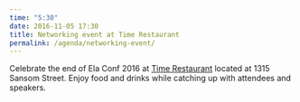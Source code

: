 ```yaml
---
time: "5:30"
date: 2016-11-05 17:30
title: Networking event at Time Restaurant
permalink: /agenda/networking-event/
---
```


Celebrate the end of Ela Conf 2016 at [Time Restaurant](http://www.timerestaurant.net/) located at 1315 Sansom Street. Enjoy food and drinks while catching up with attendees and speakers.

